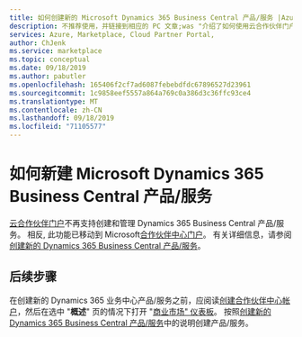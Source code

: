 ```yaml
---
title: 如何创建新的 Microsoft Dynamics 365 Business Central 产品/服务 |Azure Marketplace
description: 不推荐使用，并链接到相应的 PC 文章;was "介绍了如何使用云合作伙伴门户创建新的 Microsoft Dynamics 365 Business Central 产品/服务。
services: Azure, Marketplace, Cloud Partner Portal,
author: ChJenk
ms.service: marketplace
ms.topic: conceptual
ms.date: 09/18/2019
ms.author: pabutler
ms.openlocfilehash: 165406f2cf7ad6087febebdfdc67896527d23961
ms.sourcegitcommit: 1c9858eef5557a864a769c0a386d3c36ffc93ce4
ms.translationtype: MT
ms.contentlocale: zh-CN
ms.lasthandoff: 09/18/2019
ms.locfileid: "71105577"
---
```

# <a name="how-to-create-your-new-microsoft-dynamics-365-business-central-offer"></a>如何新建 Microsoft Dynamics 365 Business Central 产品/服务

[云合作伙伴门户](https://cloudpartner.azure.com/)不再支持创建和管理 Dynamics 365 Business Central 产品/服务。 相反, 此功能已移动到 Microsoft[合作伙伴中心门户](https://partner.microsoft.com/)。 有关详细信息，请参阅[创建新的 Dynamics 365 Business Central 产品/服务](https://docs.microsoft.com/azure/marketplace/partner-center-portal/create-new-business-central-offer)。

## <a name="next-steps"></a>后续步骤

在创建新的 Dynamics 365 业务中心产品/服务之前，应阅读[创建合作伙伴中心帐户](https://docs.microsoft.com/azure/marketplace/partner-center-portal/create-account)，然后在选中 "**概述**" 页的情况下打开 "[商业市场" 仪表板](https://partner.microsoft.com/dashboard/directory)。 按照[创建新的 Dynamics 365 Business Central 产品/服务](https://docs.microsoft.com/azure/marketplace/partner-center-portal/create-new-business-central-offer)中的说明创建产品/服务。
